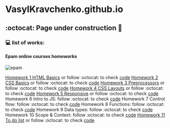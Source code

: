 # VasylKravchenko.github.io

## :octocat: Page under construction :milky_way:

### :computer: list of works:

#### Epam online courses homeworks

![epam](https://VasylKravchenko.github.io/epam/epam_logo.jpg)

[Homework 1 HTML Basics][Hw1] or follow :octocat: to check [code](https://github.com/VasylKravchenko/FL-11/tree/master/FL11_HW1/homework)
[Homework 2 CSS Basics][Hw2] or follow :octocat: to check [code](https://github.com/VasylKravchenko/FL-11/tree/master/FL11_HW2/homework)
[Homework 3 Preprocessors][Hw3] or follow :octocat: to check [code](https://github.com/VasylKravchenko/FL-11/tree/master/FL11_HW3/homework)
[Homework 4 CSS Layouts][Hw4] or follow :octocat: to check [code](https://github.com/VasylKravchenko/FL-11/tree/master/FL11_HW4/homework)
[Homework 5 Responsive][Hw5] or follow :octocat: to check [code](https://github.com/VasylKravchenko/FL-11/tree/master/FL11_HW5/homework)
Homework 6 Intro to JS: follow :octocat: to check [code](https://github.com/VasylKravchenko/FL-11/tree/master/FL11_HW6/homework)
Homework 7 Control flow: follow :octocat: to check [code](https://github.com/VasylKravchenko/FL-11/tree/master/FL11_HW7/homework/src)
Homework 8 Functions: follow :octocat: to check [code](https://github.com/VasylKravchenko/FL-11/tree/master/FL11_HW8/homework)
Homework 9 Data types: follow :octocat: to check [code](https://github.com/VasylKravchenko/FL-11/tree/master/FL11_HW9/homework)
Homework 10 Scope & Context: follow :octocat: to check [code](https://github.com/VasylKravchenko/FL-11/tree/master/FL11_HW10/homework)
[Homework 11 To do list][Hw11] or follow :octocat: to check [code](https://github.com/VasylKravchenko/FL-11/tree/master/FL11_HW11/homework)


[Hw1]: https://vasylkravchenko.github.io/epam/Hw1_HTML_Basics/
[Hw2]: https://vasylkravchenko.github.io/epam/Hw2_CSS_Basics/
[Hw3]: https://vasylkravchenko.github.io/epam/Hw3_Preprocessors/
[Hw4]: https://vasylkravchenko.github.io/epam/Hw4_CSS_Layouts/
[Hw5]: https://vasylkravchenko.github.io/epam/Hw5_Responsive/
[Hw11]: https://vasylkravchenko.github.io/epam/Hw11_DOM/
